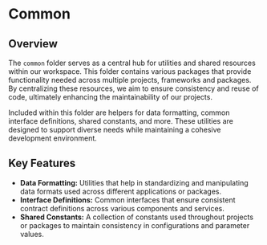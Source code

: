 # Common

## Overview

The `common` folder serves as a central hub for utilities and shared resources within our workspace.
This folder contains various packages that provide functionality needed across multiple projects, frameworks and packages.
By centralizing these resources, we aim to ensure consistency and reuse of code, ultimately enhancing the maintainability of our projects.

Included within this folder are helpers for data formatting, common interface definitions, shared constants, and more.
These utilities are designed to support diverse needs while maintaining a cohesive development environment.


## Key Features

- **Data Formatting:** Utilities that help in standardizing and manipulating data formats used across different applications or packages.
- **Interface Definitions:** Common interfaces that ensure consistent contract definitions across various components and services.
- **Shared Constants:** A collection of constants used throughout projects or packages to maintain consistency in configurations and parameter values.